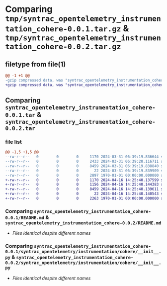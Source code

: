 # Comparing `tmp/syntrac_opentelemetry_instrumentation_cohere-0.0.1.tar.gz` & `tmp/syntrac_opentelemetry_instrumentation_cohere-0.0.2.tar.gz`

## filetype from file(1)

```diff
@@ -1 +1 @@
-gzip compressed data, was "syntrac_opentelemetry_instrumentation_cohere-0.0.1.tar", max compression
+gzip compressed data, was "syntrac_opentelemetry_instrumentation_cohere-0.0.2.tar", max compression
```

## Comparing `syntrac_opentelemetry_instrumentation_cohere-0.0.1.tar` & `syntrac_opentelemetry_instrumentation_cohere-0.0.2.tar`

### file list

```diff
@@ -1,5 +1,5 @@
--rw-r--r--   0        0        0     1170 2024-03-31 06:39:19.836644 syntrac_opentelemetry_instrumentation_cohere-0.0.1/README.md
--rw-r--r--   0        0        0     2433 2024-03-31 06:39:20.116711 syntrac_opentelemetry_instrumentation_cohere-0.0.1/pyproject.toml
--rw-r--r--   0        0        0     8459 2024-03-31 06:39:19.838840 syntrac_opentelemetry_instrumentation_cohere-0.0.1/syntrac_opentelemetry/instrumentation/cohere/__init__.py
--rw-r--r--   0        0        0       22 2024-03-31 06:39:19.839909 syntrac_opentelemetry_instrumentation_cohere-0.0.1/syntrac_opentelemetry/instrumentation/cohere/version.py
--rw-r--r--   0        0        0     2897 1970-01-01 00:00:00.000000 syntrac_opentelemetry_instrumentation_cohere-0.0.1/PKG-INFO
+-rw-r--r--   0        0        0     1170 2024-04-16 14:25:40.137599 syntrac_opentelemetry_instrumentation_cohere-0.0.2/README.md
+-rw-r--r--   0        0        0     1156 2024-04-16 14:25:40.144383 syntrac_opentelemetry_instrumentation_cohere-0.0.2/pyproject.toml
+-rw-r--r--   0        0        0     8459 2024-04-16 14:25:40.139611 syntrac_opentelemetry_instrumentation_cohere-0.0.2/syntrac_opentelemetry/instrumentation/cohere/__init__.py
+-rw-r--r--   0        0        0       22 2024-04-16 14:25:40.140543 syntrac_opentelemetry_instrumentation_cohere-0.0.2/syntrac_opentelemetry/instrumentation/cohere/version.py
+-rw-r--r--   0        0        0     2263 1970-01-01 00:00:00.000000 syntrac_opentelemetry_instrumentation_cohere-0.0.2/PKG-INFO
```

### Comparing `syntrac_opentelemetry_instrumentation_cohere-0.0.1/README.md` & `syntrac_opentelemetry_instrumentation_cohere-0.0.2/README.md`

 * *Files identical despite different names*

### Comparing `syntrac_opentelemetry_instrumentation_cohere-0.0.1/syntrac_opentelemetry/instrumentation/cohere/__init__.py` & `syntrac_opentelemetry_instrumentation_cohere-0.0.2/syntrac_opentelemetry/instrumentation/cohere/__init__.py`

 * *Files identical despite different names*

